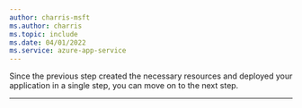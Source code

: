 ```yaml
---
author: charris-msft
ms.author: charris
ms.topic: include
ms.date: 04/01/2022
ms.service: azure-app-service
---
```

Since the previous step created the necessary resources and deployed your application in a single step, you can move on to the next step.

---
